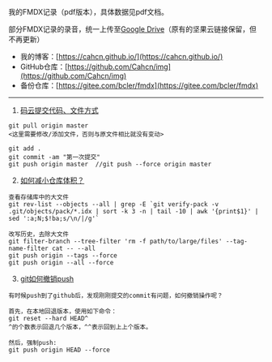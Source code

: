 我的FMDX记录（pdf版本），具体数据见pdf文档。

部分FMDX记录的录音，统一上传至[Google Drive](https://drive.google.com/drive/folders/0B5Btvote7QyZd3FJTEFIUG9nX0k)（原有的坚果云链接保留，但不再更新）

- 我的博客：[https://cahcn.github.io/](https://cahcn.github.io/)
- GitHub仓库：[https://github.com/Cahcn/img](https://github.com/Cahcn/img)
- 备份仓库：[https://gitee.com/bcler/fmdx](https://gitee.com/bcler/fmdx)

---

1. [码云提交代码、文件方式](https://git.mydoc.io/?t=154701)
```+Markdown
git pull origin master
<这里需要修改/添加文件，否则与原文件相比就没有变动>

git add .
git commit -am "第一次提交"
git push origin master  //git push --force origin master
```

2. [如何减小仓库体积？](https://git.mydoc.io/?t=83153)
```+Markdown
查看存储库中的大文件
git rev-list --objects --all | grep -E `git verify-pack -v .git/objects/pack/*.idx | sort -k 3 -n | tail -10 | awk '{print$1}' | sed ':a;N;$!ba;s/\n/|/g'`

改写历史，去除大文件
git filter-branch --tree-filter 'rm -f path/to/large/files' --tag-name-filter cat -- --all
git push origin --tags --force
git push origin --all --force
```

3. [git如何撤销push](https://blog.csdn.net/chenyiyue/article/details/79461624)
```+Markdown
有时候push到了github后，发现刚刚提交的commit有问题，如何撤销操作呢？

首先，在本地回退版本，使用如下命令：
git reset --hard HEAD^
^的个数表示回退几个版本，^^表示回到上上个版本。

然后，强制push: 
git push origin HEAD --force
```